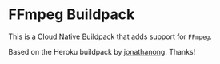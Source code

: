 # FFmpeg Buildpack

This is a [Cloud Native Buildpack](https://buildpacks.io/) that adds support for `FFmpeg`.

Based on the Heroku buildpack by [jonathanong](https://github.com/jonathanong/heroku-buildpack-ffmpeg-latest). Thanks!
